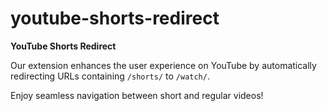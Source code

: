 # youtube-shorts-redirect

**YouTube Shorts Redirect**

Our extension enhances the user experience on YouTube by automatically redirecting URLs containing `/shorts/` to `/watch/`.

Enjoy seamless navigation between short and regular videos!
